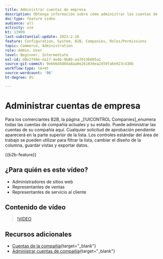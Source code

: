 ```yaml
---
title: Administrar cuentas de empresa
description: Obtenga información sobre cómo administrar las cuentas de empresa B2B, incluidas las solicitudes de aprobación pendientes.
doc-type: feature video
audience: all
activity: use
kt: 13909
last-substantial-update: 2023-2-16
feature: Configuration, System, B2B, Companies, Roles/Permissions
topic: Commerce, Administration
role: Admin, User
level: Beginner, Intermediate
exl-id: d8e2748e-ea17-4e4b-9b80-aa7013b605a1
source-git-commit: 9eb66d4d0da8aa0e26183dea2459fa6e923c430b
workflow-type: tm+mt
source-wordcount: '96'
ht-degree: 0%

---
```


# Administrar cuentas de empresa

Para los comerciantes B2B, la página _[!UICONTROL Companies]_enumera todas las cuentas de compañía actuales y su estado. Puede administrar las cuentas de su compañía aquí. Cualquier solicitud de aprobación pendiente aparecerá en la parte superior de la lista. Los controles estándar del área de trabajo se pueden utilizar para filtrar la lista, cambiar el diseño de la columna, guardar vistas y exportar datos.

{{b2b-feature}}

## ¿Para quién es este vídeo?

- Administradores de sitios web
- Representantes de ventas
- Representantes de servicio al cliente

## Contenido de vídeo

>[!VIDEO](https://video.tv.adobe.com/v/344447?quality=12&learn=on)

## Recursos adicionales

- [Cuentas de la compañía](https://experienceleague.adobe.com/docs/commerce-admin/b2b/companies/account-companies.html){target="_blank"}
- [Administrar cuentas de compañía](https://experienceleague.adobe.com/docs/commerce-admin/b2b/companies/account-company-manage.html){target="_blank"}
